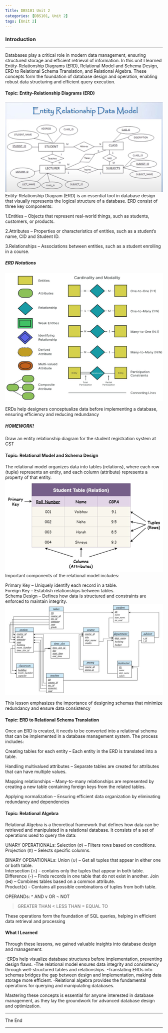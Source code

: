 ```yaml
---
Title: DBS101 Unit 2
categories: [DBS101, Unit 2]
tags: [Unit 2]
---
```


### Introduction
----
Databases play a critical role in modern data management, ensuring structured storage and efficient retrieval of information. In this unit I learned Entity-Relationship Diagrams (ERD), Relational Model and Schema Design, ERD to Relational Schema Translation, and Relational Algebra. These concepts form the foundation of database design and operation, enabling robust data structuring and efficient query execution.

#### Topic: Entity-Relationship Diagrams (ERD)
![Entity Data Model](<../Entity Data model.png>)
Entity-Relationship Diagram (ERD) is an essential tool in database design that visually represents the logical structure of a database.
ERD consist of three key components:

1.Entities – Objects that represent real-world things, such as students, customers, or products.

2.Attributes – Properties or characteristics of entities, such as a student’s name, CID and Student ID.

3.Relationships – Associations between entities, such as a student enrolling in a course.

##### ERD Notations
![erd notation](<../erd notation.png>)

ERDs help designers conceptualize data before implementing a database, ensuring efficiency and reducing redundancy​

##### HOMEWORK!
Draw an entity relationship diagram for the student
registration system at CST


#### Topic: Relational Model and Schema Design
The relational model organizes data into tables (relations), where each row (tuple) represents an entity, and each column (attribute) represents a property of that entity. 
![Relational model](<../Relational Model.png>)
Important components of the relational model includes:

Primary Key – Uniquely identify each record in a table. <br>
Foreign Key – Establish relationships between tables. <br>
Schema Design – Defines how data is structured and constraints are enforced to maintain integrity.
![Schema design](<../schema design.png>)

This lesson emphasizes the importance of designing schemas that minimize redundancy and ensure data consistency

#### Topic: ERD to Relational Schema Translation
Once an ERD is created, it needs to be converted into a relational schema that can be implemented in a database management system. The process includes:

Creating tables for each entity – Each entity in the ERD is translated into a table.

Handling multivalued attributes – Separate tables are created for attributes that can have multiple values.

Mapping relationships – Many-to-many relationships are represented by creating a new table containing foreign keys from the related tables.

Applying normalization – Ensuring efficient data organization by eliminating redundancy and dependencies

#### Topic: Relational Algebra
Relational Algebra is a theoretical framework that defines how data can be retrieved and manipulated in a relational database. It consists of a set of operations used to query the data:

UNARY OPERATIONALs:
Selection (σ) – Filters rows based on conditions.<br>
Projection (π) – Selects specific columns.<br>

BINARY OPERATIONALs:
Union (∪) – Get all tuples that appear in either  one or both table.<br>
Intersection (∩) - contains only the tuples that
appear in both table. <br>
Difference (-) – Finds records in one table that do not exist in another.
Join (⋈) – Combines tables based on a common attribute.<br>
Product(x) - Contains all possible combinations of tuples from both table. <br>

OPERANDs:
^ AND
v OR
¬ NOT
> GREATER THAN
< LESS THAN
= EQUAL TO

These operations form the foundation of SQL queries, helping in efficient data retrieval and processing

#### What I Learned
Through these lessons, we gained valuable insights into database design and management:

-ERDs help visualize database structures before implementation, preventing design flaws.
-The relational model ensures data integrity and consistency through well-structured tables and relationships.
-Translating ERDs into schemas bridges the gap between design and implementation, making data storage more efficient.
-Relational algebra provides the fundamental operations for querying and manipulating databases.

Mastering these concepts is essential for anyone interested in database management, as they lay the groundwork for advanced database design and optimization.

----
The End

----